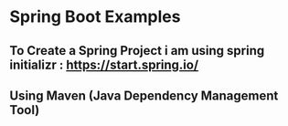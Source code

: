 # Spring Boot Examples

##  To Create a Spring Project i am using spring initializr :  https://start.spring.io/
##  Using Maven (Java Dependency Management Tool)


